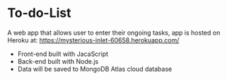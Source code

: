 # To-do-List
A web app that allows user to enter their ongoing tasks, app is hosted on Heroku at: https://mysterious-inlet-60658.herokuapp.com/
- Front-end built with JacaScript
- Back-end built with Node.js
- Data will be saved to MongoDB Atlas cloud database


